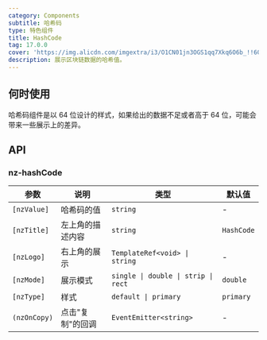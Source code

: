 ```yaml
---
category: Components
subtitle: 哈希码
type: 特色组件
title: HashCode
tag: 17.0.0
cover: 'https://img.alicdn.com/imgextra/i3/O1CN01jn3OGS1qq7Xkq6O6b_!!6000000005546-2-tps-1074-374.png'
description: 展示区块链数据的哈希值。
---
```



## 何时使用

哈希码组件是以 64 位设计的样式，如果给出的数据不足或者高于 64 位，可能会带来一些展示上的差异。


## API

### nz-hashCode

| 参数           | 说明        | 类型                                  | 默认值        |
|--------------|-----------|-------------------------------------|------------|
| `[nzValue]`  | 哈希码的值     | `string`                            | -          |
| `[nzTitle]`  | 左上角的描述内容  | `string`                            | `HashCode` |
| `[nzLogo]`   | 右上角的展示    | `TemplateRef<void> \| string`       | -          |
| `[nzMode]`   | 展示模式      | `single \| double \| strip \| rect` | `double`   |
| `[nzType]`   | 样式        | `default \| primary`                | `primary`  |
| `(nzOnCopy)` | 点击"复制"的回调 | `EventEmitter<string>`              | -          |
